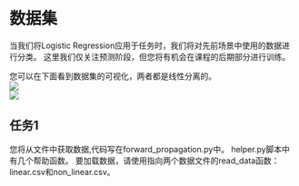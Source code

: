 # 数据集
当我们将Logistic Regression应用于任务时，我们将对先前场景中使用的数据进行分类。 这里我们仅关注预测阶段，但您将有机会在课程的后期部分进行训练。

您可以在下面看到数据集的可视化，两者都是线性分离的。</br>
![](http://kfcoding-static.oss-cn-hangzhou.aliyuncs.com/gitcourse-ml/linear.png)</br>
![](http://kfcoding-static.oss-cn-hangzhou.aliyuncs.com/gitcourse-ml/non_linear%20%281%29.png)</br>

## 任务1
您将从文件中获取数据,代码写在forward_propagation.py中。 helper.py脚本中有几个帮助函数。 要加载数据，请使用指向两个数据文件的read_data函数：linear.csv和non_linear.csv。


